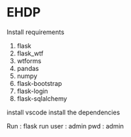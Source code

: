 # EHDP
Install requirements
1. flask
2. flask_wtf
3. wtforms 
4. pandas
5. numpy
6. flask-bootstrap
7. flask-login
8. flask-sqlalchemy

install vscode
install the dependencies

Run : flask run
user : admin
pwd  : admin
